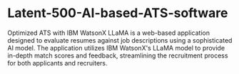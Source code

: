 # Latent-500-AI-based-ATS-software
Optimized ATS with IBM WatsonX LLaMA is a web-based application designed to evaluate resumes against job descriptions using a sophisticated AI model. The application utilizes IBM WatsonX's LLaMA model to provide in-depth match scores and feedback, streamlining the recruitment process for both applicants and recruiters.
